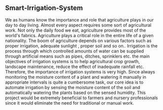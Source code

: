 ## Smart-Irrigation-System

We as humans know the importance and role that agriculture plays in our day to day living. Almost every aspect requires some sort of agricultural work. Not only the daily food we eat, agriculture provides most of the world's fabrics. Agriculture plays a critical role in the entire life of a given nationality. The boom of agriculture depends on various factors such as proper irrigation, adequate sunlight , proper soil and so on.. Irrigation is the process through which controlled amounts of water can be supplied through artificial means such as pipes, ditches, sprinklers etc. the main objectives of irrigation systems is to help agricultural crop growth, landscape maintenance, reduce the effect of inadequate rainfall etc. Therefore, the importance of irrigation systems is very high. Since always monitoring the moisture content of a plant and watering it manually in appropriate intervals is quite a cumbersome task, our core idea is to automate irrigation by sensing the moisture content of the soil and automatically watering the plants based on the sensed humidity. This project would be extremely beneficial to farmers and nursery professionals since it would eliminate the need for traditional or manual work. <br>
